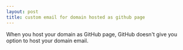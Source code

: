 ```yaml
---
layout: post
title: custom email for domain hosted as github page
---
```


When you host your domain as GitHub page, GitHub doesn't give you option to host your domain email.
